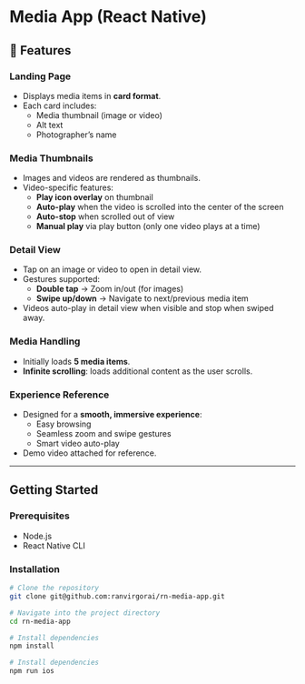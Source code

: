 # Media App (React Native)

## 🚀 Features  

### Landing Page  
- Displays media items in **card format**.  
- Each card includes:  
  - Media thumbnail (image or video)  
  - Alt text  
  - Photographer’s name  

### Media Thumbnails  
- Images and videos are rendered as thumbnails.  
- Video-specific features:  
  - **Play icon overlay** on thumbnail  
  - **Auto-play** when the video is scrolled into the center of the screen  
  - **Auto-stop** when scrolled out of view  
  - **Manual play** via play button (only one video plays at a time)  

### Detail View  
- Tap on an image or video to open in detail view.  
- Gestures supported:  
  - **Double tap** → Zoom in/out (for images)  
  - **Swipe up/down** → Navigate to next/previous media item  
- Videos auto-play in detail view when visible and stop when swiped away.  

### Media Handling  
- Initially loads **5 media items**.  
- **Infinite scrolling**: loads additional content as the user scrolls.  

### Experience Reference  
- Designed for a **smooth, immersive experience**:  
  - Easy browsing  
  - Seamless zoom and swipe gestures  
  - Smart video auto-play  
- Demo video attached for reference.  

---

## Getting Started  

### Prerequisites  
- Node.js  
- React Native CLI

### Installation  
```bash
# Clone the repository
git clone git@github.com:ranvirgorai/rn-media-app.git

# Navigate into the project directory
cd rn-media-app

# Install dependencies
npm install

# Install dependencies
npm run ios